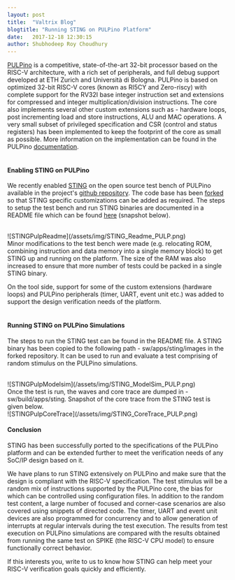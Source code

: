 ```yaml
---
layout: post
title:  "Valtrix Blog"
blogtitle: "Running STING on PULPino Platform"
date:   2017-12-18 12:30:15
author: Shubhodeep Roy Choudhury
---
```


[PULPino][pulp_link] is a competitive, state-of-the-art 32-bit processor based on the RISC-V architecture, with a rich set of peripherals, and full debug support developed at ETH Zurich and Università di Bologna. PULPino is based on optimized 32-bit RISC-V cores (known as RI5CY and Zero-riscy) with complete support for the RV32I base integer instruction<!--more--> set and extensions for compressed and integer multiplication/division instructions. The core also implements several other custom extensions such as - hardware loops, post incrementing load and store instructions, ALU and MAC operations. A very small subset of privileged specification and CSR (control and status registers) has been implemented to keep the footprint of the core as small as possible. More information on the implementation can be found in the PULPino [documentation][pulp_docs].
<br/>
<br/>

#### Enabling STING on PULPino

We recently enabled [STING][sting_link] on the open source test bench of PULPino available in the project's [github repository][pulp_git_link]. The code base has been [forked][valtrix_pulp_git_link] so that STING specific customizations can be added as required. The steps to setup the test bench and run STING binaries are documented in a README file which can be found [here][valtrix_pulp_git_readme] (snapshot below).

<br/>
![STINGPulpReadme](/assets/img/STING_Readme_PULP.png)

<br/>
Minor modifications to the test bench were made (e.g. relocating ROM, combining instruction and data memory into a single memory block) to get STING up and running on the platform. The size of the RAM was also increased to ensure that more number of tests could be packed in a single STING binary.

On the tool side, support for some of the custom extensions (hardware loops) and PULPino peripherals (timer, UART, event unit etc.) was added to support the design verification needs of the platform.
<br/>
<br/>

#### Running STING on PULPino Simulations

The steps to run the STING test can be found in the README file. A STING binary has been copied to the following path - sw/apps/sting/images in the forked repository. It can be used to run and evaluate a test comprising of random stimulus on the PULPino simulations.

<br/>
![STINGPulpModelsim](/assets/img/STING_ModelSim_PULP.png)


<br/>
Once the test is run, the waves and core trace are dumped in - sw/build/apps/sting. Snapshot of the core trace from the STING test is given below.

<br/>
![STINGPulpCoreTrace](/assets/img/STING_CoreTrace_PULP.png)

<br/>

#### Conclusion

STING has been successfully ported to the specifications of the PULPino platform and can be extended further to meet the verification needs of any SoC/IP design based on it.

We have plans to run STING extensively on PULPino and make sure that the design is compliant with the RISC-V specification. The test stimulus will be a random mix of instructions supported by the PULPino core, the bias for which can be controlled using configuration files. In addition to the random test content, a large number of focused and corner-case scenarios are also covered using snippets of directed code. The timer, UART and event unit devices are also programmed for concurrency and to allow generation of interrupts at regular intervals during the test execution. The results from test execution on PULPino simulations are compared with the results obtained from running the same test on SPIKE (the RISC-V CPU model) to ensure functionally correct behavior.

If this interests you, write to us to know how STING can help meet your RISC-V verification goals quickly and efficiently.
<br/>

<br/>

[sting_link]: https://valtrix.in/sting/
[riscv_link]: https://riscv.org
[pulp_link]: https://www.pulp-platform.org/
[pulp_docs]: https://www.pulp-platform.org/documentation/
[pulp_git_link]: https://github.com/pulp-platform/pulpino
[valtrix_pulp_git_link]: https://github.com/valtrix/pulpino/tree/pulpino_05f0dbe
[valtrix_pulp_git_readme]: https://github.com/valtrix/pulpino/blob/pulpino_05f0dbe/STING_README.md

